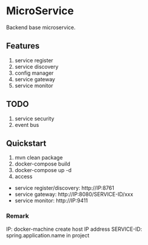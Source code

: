 # MicroService 
Backend base microservice.

## Features
1. service register
2. service discovery
3. config manager
4. service gateway
5. service monitor

## TODO
1. service security
2. event bus

## Quickstart
1. mvn clean package
2. docker-compose build
3. docker-compose up -d
4. access
- service register/discovery: http://IP:8761
- service gateway: http://IP:8080/SERVICE-ID/xxx
- service monitor: http://IP:9411

### Remark
IP: docker-machine create host IP address
SERVICE-ID: spring.application.name in project
